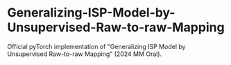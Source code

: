 # Generalizing-ISP-Model-by-Unsupervised-Raw-to-raw-Mapping
Official pyTorch implementation of "Generalizing ISP Model by Unsupervised Raw-to-raw Mapping" (2024 MM Oral).
